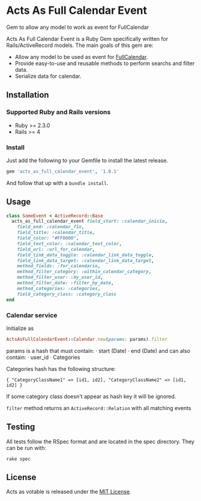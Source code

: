 # Acts As Full Calendar Event
Gem to allow any model to work as event for FullCalendar

Acts As Full Calendar Event is a Ruby Gem specifically written for Rails/ActiveRecord models.
The main goals of this gem are:

- Allow any model to be used as event for [FullCalendar](https://fullcalendar.io/).
- Provide easy-to-use and reusable methods to perform searchs and filter data.
- Serialize data for calendar.

## Installation

### Supported Ruby and Rails versions

* Ruby >= 2.3.0
* Rails >= 4

### Install

Just add the following to your Gemfile to install the latest release.

```ruby
gem 'acts_as_full_calendar_event', '1.0.1'
```

And follow that up with a ``bundle install``.

## Usage

```ruby
class SomeEvent < ActiveRecord::Base
  acts_as_full_calendar_event field_start: :calendar_inicio,
    field_end: :calendar_fin,
    field_title: :calendar_title,
    field_color: "#FF0000",
    field_text_color: :calendar_text_color,
    field_url: :url_for_calendar,
    field_link_data_toggle: :calendar_link_data_toggle,
    field_link_data_target: :calendar_link_data_target,
    method_fields: :for_calendario,
    method_filter_category: :within_calendar_category,
    method_filter_user: :by_user_id,
    method_filter_date: :filter_by_date,
    method_categories: :categories,
    field_category_class: :category_class
end
```

### Calendar service

Initialize as
```ruby
ActsAsFullCalendarEvent::Calendar.new(params: params).filter
```

params is a hash that must contain:
· start (Date)
· end (Date)
and can also contain:
· user_id <Integer>
· Categories <Hash>

Categories hash has the following structure:

`{ "CategoryClassName1" => [id1, id2], "CategoryClassName2" => [id1, id2] }`

If some category class doesn't appear as hash key it will be ignored.

`filter` method returns an `ActiveRecord::Relation` with all matching events

## Testing

All tests follow the RSpec format and are located in the spec directory.
They can be run with:

```
rake spec
```

## License

Acts as votable is released under the [MIT
License](http://www.opensource.org/licenses/MIT).
